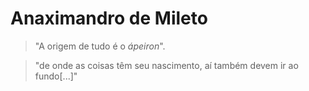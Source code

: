 # Anaximandro de Mileto

> "A origem de tudo é o *ápeiron*".

> "de onde as coisas têm seu nascimento, aí também devem ir ao fundo[...]"
